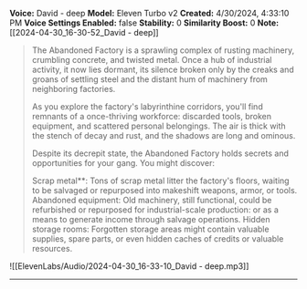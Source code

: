 
**Voice:** David - deep
**Model:** Eleven Turbo v2
**Created:** 4/30/2024, 4:33:10 PM
**Voice Settings Enabled:** false
**Stability:** 0
**Similarity Boost:** 0
**Note:** [[2024-04-30_16-30-52_David - deep]]

> The Abandoned Factory is a sprawling complex of rusting machinery, crumbling concrete, and twisted metal. Once a hub of industrial activity, it now lies dormant, its silence broken only by the creaks and groans of settling steel and the distant hum of machinery from neighboring factories.
> 
> As you explore the factory's labyrinthine corridors, you'll find remnants of a once-thriving workforce: discarded tools, broken equipment, and scattered personal belongings. The air is thick with the stench of decay and rust, and the shadows are long and ominous.
> 
> Despite its decrepit state, the Abandoned Factory holds secrets and opportunities for your gang. You might discover:
> 
> Scrap metal**: Tons of scrap metal litter the factory's floors, waiting to be salvaged or repurposed into makeshift weapons, armor, or tools.
> Abandoned equipment: Old machinery, still functional, could be refurbished or repurposed for industrial-scale production: or as a means to generate income through salvage operations.
> Hidden storage rooms: Forgotten storage areas might contain valuable supplies, spare parts, or even hidden caches of credits or valuable resources.

![[ElevenLabs/Audio/2024-04-30_16-33-10_David - deep.mp3]]

---
